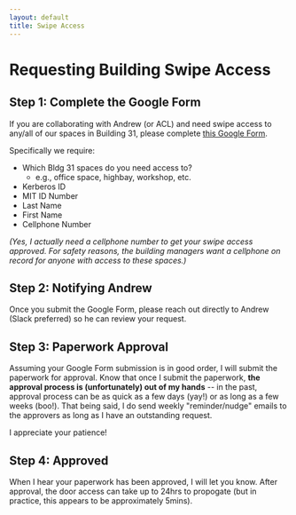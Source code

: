 ```yaml
---
layout: default
title: Swipe Access
---
```


# Requesting Building Swipe Access

## Step 1: Complete the Google Form

If you are collaborating with Andrew (or ACL) and need swipe access to any/all of our spaces in Building 31, please complete [this Google Form](https://forms.gle/zxoUsNbXRh1sxnpc6).

Specifically we require:
* Which Bldg 31 spaces do you need access to?
  * e.g., office space, highbay, workshop, etc.
* Kerberos ID
* MIT ID Number
* Last Name
* First Name
* Cellphone Number

*(Yes, I actually need a cellphone number to get your swipe access approved. For safety reasons, the building managers want a cellphone on record for anyone with access to these spaces.)*

## Step 2: Notifying Andrew

Once you submit the Google Form, please reach out directly to Andrew (Slack preferred) so he can review your request.

## Step 3: Paperwork Approval

Assuming your Google Form submission is in good order, I will submit the paperwork for approval.
Know that once I submit the paperwork, **the approval process is (unfortunately) out of my hands** -- in the past, approval process can be as quick as a few days (yay!) or as long as a few weeks (boo!). 
That being said, I do send weekly "reminder/nudge" emails to the approvers as long as I have an outstanding request.

I appreciate your patience!

## Step 4: Approved

When I hear your paperwork has been approved, I will let you know. After approval, the door access can take up to 24hrs to propogate (but in practice, this appears to be approximately 5mins).
